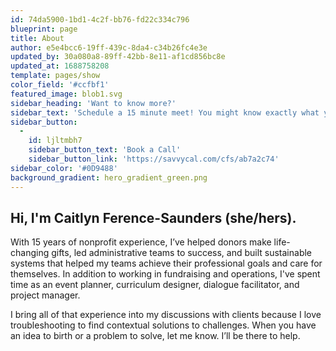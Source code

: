 ```yaml
---
id: 74da5900-1bd1-4c2f-bb76-fd22c334c796
blueprint: page
title: About
author: e5e4bcc6-19ff-439c-8da4-c34b26fc4e3e
updated_by: 30a080a8-89ff-42bb-8e11-af1cd856bc8e
updated_at: 1688758208
template: pages/show
color_field: '#ccfbf1'
featured_image: blob1.svg
sidebar_heading: 'Want to know more?'
sidebar_text: 'Schedule a 15 minute meet! You might know exactly what you need or you might just know that you need help to identify the problem.'
sidebar_button:
  -
    id: ljltmbh7
    sidebar_button_text: 'Book a Call'
    sidebar_button_link: 'https://savvycal.com/cfs/ab7a2c74'
sidebar_color: '#0D9488'
background_gradient: hero_gradient_green.png
---
```

## Hi, I'm Caitlyn Ference-Saunders (she/hers).

With 15 years of nonprofit experience, I’ve helped donors make life-changing gifts, led administrative teams to success, and built sustainable systems that helped my teams achieve their professional goals and care for themselves. In addition to working in fundraising and operations, I've spent time as an event planner, curriculum designer, dialogue facilitator, and project manager.

I bring all of that experience into my discussions with clients because I love troubleshooting to find contextual solutions to challenges. When you have an idea to birth or a problem to solve, let me know. I’ll be there to help.